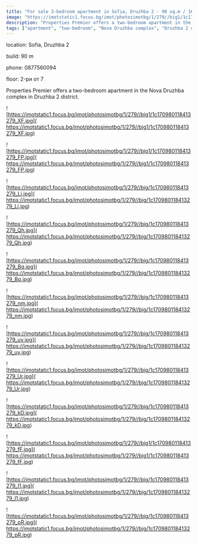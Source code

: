 ```yaml
---
title: "For sale 3-bedroom apartment in Sofia, Druzhba 2 - 90 sq.m / 164989 EUR :: imot.bg Advert"
image: "https://imotstatic1.focus.bg/imot/photosimotbg/1/279//big1/1c170980118413279_AZ.jpg"
description: "Properties Premier offers a two-bedroom apartment in the Nova Druzhba complex in Druzhba 2 district."
tags: ["apartment", "two-bedroom", "Nova Druzhba complex", "Druzhba 2 district"]
---
```


location: Sofia, Druzhba 2

build: 90 m

phone: 0877560094

floor: 2-ри от 7

Properties Premier offers a two-bedroom apartment in the Nova Druzhba complex in Druzhba 2 district.


![https://imotstatic1.focus.bg/imot/photosimotbg/1/279//big1/1c170980118413279_XF.jpg]( https://imotstatic1.focus.bg/imot/photosimotbg/1/279//big1/1c170980118413279_XF.jpg)


![https://imotstatic1.focus.bg/imot/photosimotbg/1/279//big1/1c170980118413279_FP.jpg]( https://imotstatic1.focus.bg/imot/photosimotbg/1/279//big1/1c170980118413279_FP.jpg)


![https://imotstatic1.focus.bg/imot/photosimotbg/1/279//big/1c170980118413279_Lj.jpg]( https://imotstatic1.focus.bg/imot/photosimotbg/1/279//big/1c170980118413279_Lj.jpg)


![https://imotstatic1.focus.bg/imot/photosimotbg/1/279//big/1c170980118413279_Qh.jpg]( https://imotstatic1.focus.bg/imot/photosimotbg/1/279//big/1c170980118413279_Qh.jpg)


![https://imotstatic1.focus.bg/imot/photosimotbg/1/279//big/1c170980118413279_Bq.jpg]( https://imotstatic1.focus.bg/imot/photosimotbg/1/279//big/1c170980118413279_Bq.jpg)


![https://imotstatic1.focus.bg/imot/photosimotbg/1/279//big/1c170980118413279_nm.jpg]( https://imotstatic1.focus.bg/imot/photosimotbg/1/279//big/1c170980118413279_nm.jpg)


![https://imotstatic1.focus.bg/imot/photosimotbg/1/279//big/1c170980118413279_uy.jpg]( https://imotstatic1.focus.bg/imot/photosimotbg/1/279//big/1c170980118413279_uy.jpg)


![https://imotstatic1.focus.bg/imot/photosimotbg/1/279//big/1c170980118413279_Ur.jpg]( https://imotstatic1.focus.bg/imot/photosimotbg/1/279//big/1c170980118413279_Ur.jpg)


![https://imotstatic1.focus.bg/imot/photosimotbg/1/279//big/1c170980118413279_kD.jpg]( https://imotstatic1.focus.bg/imot/photosimotbg/1/279//big/1c170980118413279_kD.jpg)


![https://imotstatic1.focus.bg/imot/photosimotbg/1/279//big1/1c170980118413279_fF.jpg]( https://imotstatic1.focus.bg/imot/photosimotbg/1/279//big1/1c170980118413279_fF.jpg)


![https://imotstatic1.focus.bg/imot/photosimotbg/1/279//big/1c170980118413279_I1.jpg]( https://imotstatic1.focus.bg/imot/photosimotbg/1/279//big/1c170980118413279_I1.jpg)


![https://imotstatic1.focus.bg/imot/photosimotbg/1/279//big/1c170980118413279_pR.jpg]( https://imotstatic1.focus.bg/imot/photosimotbg/1/279//big/1c170980118413279_pR.jpg)


